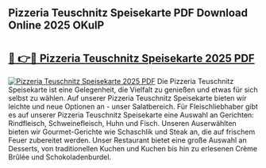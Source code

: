 ## Pizzeria Teuschnitz Speisekarte PDF Download Online 2025 OKulP

# <h2><a href="http://gcdkcci.nevu.top/?p=Pizzeria+Teuschnitz+Speisekarte">🔗 👉🔴 Pizzeria Teuschnitz Speisekarte 2025 PDF</a></h2>

[![Pizzeria Teuschnitz Speisekarte 2025 PDF](https://i.imgur.com/dBaPXMq.png)](http://gcdkcci.nevu.top/?p=Pizzeria+Teuschnitz+Speisekarte)
Die Pizzeria Teuschnitz Speisekarte ist eine Gelegenheit, die Vielfalt zu genießen und etwas für sich selbst zu wählen. Auf unserer Pizzeria Teuschnitz Speisekarte bieten wir leichte und neue Optionen an - unser Salatbereich. Für Fleischliebhaber gibt es auf unserer Pizzeria Teuschnitz Speisekarte eine Auswahl an Gerichten: Rindfleisch, Schweinefleisch, Huhn und Fisch. Unseren Auserwählten bieten wir Gourmet-Gerichte wie Schaschlik und Steak an, die auf frischem Feuer zubereitet werden. Unser Restaurant bietet eine große Auswahl an Desserts, von traditionellen Kuchen und Kuchen bis hin zu erlesenen Crème Brûlée und Schokoladenburdel.
